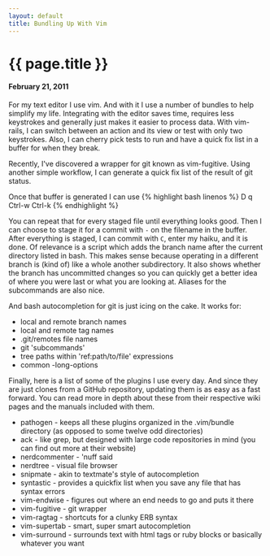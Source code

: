 ```yaml
---
layout: default
title: Bundling Up With Vim
---
```


# {{ page.title }}
#### February 21, 2011

For my text editor I use vim. And with it I use a number of bundles to help simplify my life. Integrating with the editor saves time, requires less keystrokes and generally just makes it easier to process data.
With vim-rails, I can switch between an action and its view or test with only two keystrokes. Also, I can cherry pick tests to run and have a quick fix list in a buffer for when they break.

Recently, I've discovered a wrapper for git known as vim-fugitive. Using another simple workflow, I can generate a quick fix list of the result of git status.

Once that buffer is generated I can use
{% highlight bash linenos %}
D
q
Ctrl-w
Ctrl-k
{% endhighlight %}

You can repeat that for every staged file until everything looks good. Then I can choose to stage it for a commit with `-` on the filename in the buffer.
After everything is staged, I can commit with `C`, enter my haiku, and it is done.
Of relevance is a script which adds the branch name after the current directory listed in bash. This makes sense because operating in a different branch is (kind of) like a whole another subdirectory. It also shows whether the branch has uncommitted changes so you can quickly get a better idea of where you were last or what you are looking at.
Aliases for the subcommands are also nice.

And bash autocompletion for git is just icing on the cake. It works for:
* local and remote branch names
* local and remote tag names
* .git/remotes file names
* git 'subcommands'
* tree paths within 'ref:path/to/file' expressions
* common -long-options

Finally, here is a list of some of the plugins I use every day. And since they are just clones from a GitHub repository, updating them is as easy as a fast forward. You can read more in depth about these from their respective wiki pages and the manuals included with them.
* pathogen - keeps all these plugins organized in the .vim/bundle directory (as opposed to some twelve odd directories)
* ack - like grep, but designed with large code repositories in mind (you can find out more at their website)
* nerdcommenter - 'nuff said
* nerdtree - visual file browser
* snipmate - akin to textmate's style of autocompletion
* syntastic - provides a quickfix list when you save any file that has syntax errors
* vim-endwise - figures out where an end needs to go and puts it there
* vim-fugitive - git wrapper
* vim-ragtag - shortcuts for a clunky ERB syntax
* vim-supertab - smart, super smart autocompletion
* vim-surround - surrounds text with html tags or ruby blocks or basically whatever you want

